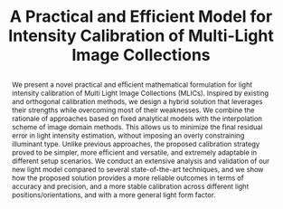 ---
# this file is written in YAML http://docs.ansible.com/ansible/latest/YAMLSyntax.html
# all lines with a leading sharp are comments and will not be compiled
# longer blocks of text should start with a a leading > to escape all special characters

# URL handle for generated webpage
slug:       light-calibration

#specifies layout to be used for page generation (do not modify)
layout:     publication

#publication title
title:      >
   A Practical and Efficient Model for Intensity Calibration of Multi-Light Image Collections

#include in selected publications on front page (optional, delete line if not applicable)
display:	selected

#list all publication authors in correct order (please check the spelling is identical to your personal page)
authors:
 - Ruggero Pintus
 - Alberto Jaspe-Villanueva
 - Antonio Zorcolo
 - Markus Hadwiger
 - Enrico Gobbetti

#insert publication venue (displayed on publication page)
venue:      >
   The Visual Computer (Selected paper from CGI 2021), to appear

#insert short venue (displayed in box in publication list)
shortvenue: >
   The Visual Computer

#specify publication year
year:       2021

#insert abstract of publication
abstract:   >
   We present a novel practical and efficient mathematical formulation for light intensity calibration of Multi Light Image Collections (MLICs). Inspired by existing and orthogonal calibration methods, we design a hybrid solution that leverages their strengths while overcoming most of their weaknesses. We combine the rationale of approaches based on fixed analytical models with the interpolation scheme of image domain methods. This allows us to minimize the final residual error in light intensity estimation, without imposing an overly constraining illuminant type. Unlike previous approaches, the proposed calibration strategy proved to be simpler, more efficient and versatile, and extremely adaptable in different setup scenarios. We conduct an extensive analysis and validation of our new light model compared to several state-of-the-art techniques, and we show how the proposed solution provides a more reliable outcomes in terms of accuracy and precision, and a more stable calibration across different light positions/orientations, and with a more general light form factor.

#link to hi-res teaser image of publication (please make sure the image is wide, e.g. aspect ratio between 4:2 and 4:1)
teaser:     './publications/2021_pintus_light_calibration.jpg'

#link to smaller thumbnail image of publication (please make sure the aspect ratio is 3:2, suggested size is 150x100px)
thumbnail:  './publications/2021_pintus_light_calibration_thumbnail.jpg'

#link to publication video (optional): you can either upload the video to our website (insert local link) or host it on youtube or vimeo (in this case insert the youtube/vimeo link)
#video:      'https://vimeo.com/'

#link to talk video (optional): you can either upload the video to our website (insert local link) or host it on youtube or vimeo (in this case insert the youtube/vimeo link)
#talk:       'https://www.youtube.com/watch?'

#link to publication pdf (optional)
pdf:        './publications/2021_pintus_light_calibration.pdf'

#link to appendix pdf (optional)
#pdfsupp:    './publications/2021_gonda_vice_appendixes.pdf'

#insert citation. please format citation by inserting <br> at line breaks, &nbsp;&nbsp; will insert a tab character to prettify the citation
citation:   >
   @Article{ Pintus:2021:PEM,<br>
   &nbsp;&nbsp;author = {Ruggero Pintus and Alberto {Jaspe Villanueva} and Antonio Zorcolo and Markus Hadwiger and Enrico Gobbetti},<br>
   &nbsp;&nbsp;title = {A Practical and Efficient Model for Intensity Calibration of Multi-Light Image Collections},<br>
   &nbsp;&nbsp;journal = {The Visual Computer},<br>
   &nbsp;&nbsp;year = {2021},<br>
   &nbsp;&nbsp;abstract = { We present a novel practical and efficient mathematical formulation for light intensity calibration of Multi Light Image Collections (MLICs). Inspired by existing and orthogonal calibration methods, we design a hybrid solution that leverages their strengths while overcoming most of their weaknesses. We combine the rationale of approaches based on fixed analytical models with the interpolation scheme of image domain methods. This allows us to minimize the final residual error in light intensity estimation, without imposing an overly constraining illuminant type. Unlike previous approaches, the proposed calibration strategy proved to be simpler, more efficient and versatile, and extremely adaptable in different setup scenarios. We conduct an extensive analysis and validation of our new light model compared to several state-of-the-art techniques, and we show how the proposed solution provides a more reliable outcomes in terms of accuracy and precision, and a more stable calibration across different light positions/orientations, and with a more general light form factor. },<br>
   &nbsp;&nbsp;doi = {10.1007/s00371-021-02172-9},<br>
   &nbsp;&nbsp;note = {To appear},<br>
   }
#insert links to additional material for the publication (optional)
#links need a title, a URL and a type (this defines the link icon) which can be one of the following values: code, archive, files, slides or text (this is the default icon)
links:
# - title: Slides
#   type:  slides
#   url:   './publications/2021_herter_slides.pdf'
# - title: Code
#   type:  github
#   url:   'https://github.com/vccvisualization/thinvolvis'
 - title: Publisher version
   type: web
   url: 'https://link.springer.com/epdf/10.1007/s00371-021-02172-9?sharing_token=VMXs2DVVm7IVVF4amfrREPe4RwlQNchNByi7wbcMAY4Jfgey9N98UEe6LWWca6nHi4R2T50HM9_apAu1FLDMW4-xtnrwMYiK7IECkEHKW_Nhr5d-Co1mcZ0B8Bhwy36agb2wB_GjdFYsHIDw617bttScLrC8tO-YIUVxWstmIWviGftJtMPFJZeI0AqDg4LT'
---